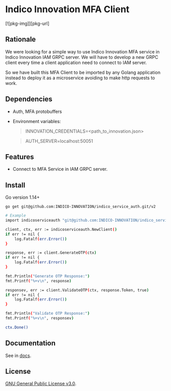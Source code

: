 # Indico Innovation MFA Client

[![pkg-img]][pkg-url]

## Rationale

We were looking for a simple way to use Indico Innovation MFA service in Indico Innovation IAM GRPC server. We will have to develop a new GRPC client every time a client application need to connect to IAM server. 

So we have built this MFA Client to be imported by any Golang application instead to deploy it as a microservice avoiding to make http requests to work.

## Dependencies

* Auth, MFA protobuffers
* Environment variables:
    > INNOVATION_CREDENTIALS=<path_to_innovation.json>

    > AUTH_SERVER=localhost:50051

## Features

* Connect to MFA Service in IAM GRPC server.

## Install
Go version 1.14+
```
go get git@github.com:INDICO-INNOVATION/indico_service_auth.git/v2
```


```bash
# Example
import indicoserviceauth "git@github.com:INDICO-INNOVATION/indico_service_auth.git/v2"

client, ctx, err := indicoserviceauth.NewClient()
if err != nil {
    log.Fatalf(err.Error())
}

response, err := client.GenerateOTP(ctx)
if err != nil {
    log.Fatalf(err.Error())
}

fmt.Println("Generate OTP Response:")
fmt.Printf("%+v\n", response)

responsev, err := client.ValidateOTP(ctx, response.Token, true)
if err != nil {
    log.Fatalf(err.Error())
}

fmt.Println("Validate OTP Response:")
fmt.Printf("%+v\n", responsev)

ctx.Done()
```

## Documentation

See in [docs](https://pkg.go.dev/github.com/INDICO-INNOVATION/indico_auth_service).

## License

[GNU General Public License v3.0](./LICENSE).
